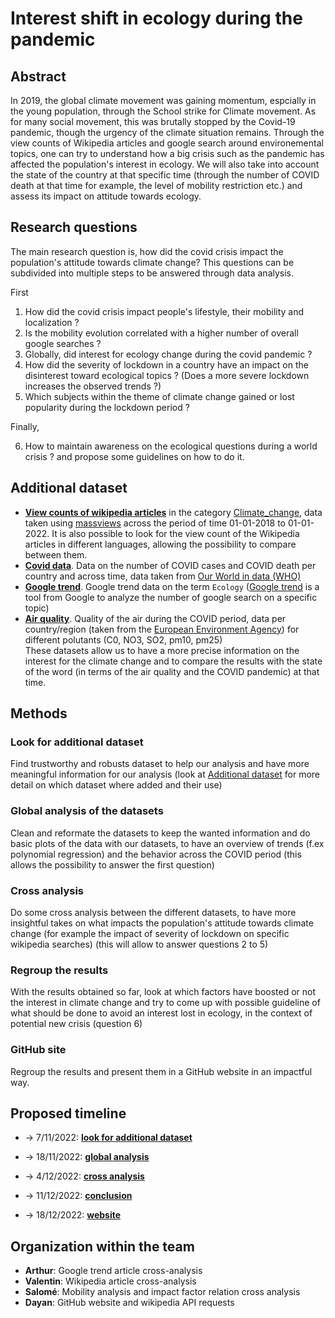 # Interest shift in ecology during the pandemic

## Abstract
In 2019, the global climate movement was gaining momentum, espcially in the young population, through the School strike for Climate movement. As for many social movement, this was brutally stopped by the Covid-19 pandemic, though the urgency of the climate situation remains. Through the view counts of Wikipedia articles and google search around environemental topics, one can try to understand how a big crisis such as the pandemic has affected the population's interest in ecology. We will also take into account the state of the country at that specific time (through the number of COVID death at that time for example, the level of mobility restriction etc.) and assess its impact on attitude towards ecology. 

## Research questions
The main research question is, how did the covid crisis impact the population's attitude towards climate change? This questions can be subdivided into multiple steps to be answered through data analysis. 

First 

  1. How did the covid crisis impact people's lifestyle, their mobility and localization ?
  2. Is the mobility evolution correlated with a higher number of overall google searches ?
  3. Globally, did interest for ecology change during the covid pandemic ? 
  4. How did the severity of lockdown in a country have an impact on the disinterest toward ecological topics ? (Does a more severe lockdown increases the observed trends ?)  
  5. Which subjects within the theme of climate change gained or lost popularity during the lockdown period ?
 
 Finally,
 
  6. How to maintain awareness on the ecological questions during a world crisis ? and propose some guidelines on how to do it.

## Additional dataset
*  [**View counts of wikipedia articles**](data/added_data/massviews-20180101-20220101.csv) in the category [Climate_change](https://en.wikipedia.org/wiki/Category:Climate_change), data taken using [massviews](https://pageviews.wmcloud.org/massviews/) across the period of time 01-01-2018 to 01-01-2022. It is also possible to look for the view count of the Wikipedia articles in different languages, allowing the possibility to compare between them. <br>
* [**Covid data**](data/added_data/owid-covid-data.csv.gz). Data on the number of COVID cases and COVID death per country and across time, data taken from [Our World in data (WHO)](https://ourworldindata.org/covid-cases) <br>
* [**Google trend**](data/added_data/EcologyWorldTrend.csv). Google trend data on the term `Ecology` ([Google trend](https://trends.google.fr/trends/) is a tool from Google to analyze the number of google search on a specific topic) <br>
* [**Air quality**](data\added_data\airquality_data_2020_concat.csv.gz). Quality of the air during the COVID period, data per country/region (taken from the [European Environment Agency](https://www.eea.europa.eu/themes/air/air-quality-and-covid19)) for different polutants (C0, NO3, SO2, pm10, pm25) <br>
These datasets allow us to have a more precise information on the interest for the climate change and to compare the results with the state of the word (in terms of the air quality and the COVID pandemic) at that time.  

## Methods

### Look for additional dataset

Find trustworthy and robusts dataset to help our analysis and have more meaningful information for our analysis (look at [Additional dataset](#additional-dataset) for more detail on which dataset where added and their use)

### Global analysis of the datasets

Clean and reformate the datasets to keep the wanted information and do basic plots of the data with our datasets, to have an overview of trends (f.ex polynomial regression) and the behavior across the COVID period (this allows the possibility to answer the first question)

### Cross analysis

Do some cross analysis between the different datasets, to have more insightful takes on what impacts the population's attitude towards climate change (for example the impact of severity of lockdown on specific wikipedia searches) (this will allow to answer questions 2 to 5)

### Regroup the results

With the results obtained so far, look at which factors have boosted or not the interest in climate change and try to come up with possible guideline of what should be done to  avoid an interest lost in ecology, in the context of potential new crisis (question 6)

### GitHub site

Regroup the results and present them in a GitHub website in an impactful way.  

## Proposed timeline

* $\rightarrow$ 7/11/2022: [**look for additional dataset**](#look-for-additional-dataset)

* $\rightarrow$ 18/11/2022: [**global analysis**](#global-analysis-of-the-datasets)

* $\rightarrow$ 4/12/2022: [**cross analysis**](#cross-analysis)

* $\rightarrow$ 11/12/2022: [**conclusion**](#regroup-the-results)

* $\rightarrow$ 18/12/2022: [**website**](#github-site)

## Organization within the team

* **Arthur**: Google trend article cross-analysis
* **Valentin**: Wikipedia article cross-analysis
* **Salomé**: Mobility analysis and impact factor relation cross analysis
* **Dayan**: GitHub website and wikipedia API requests



